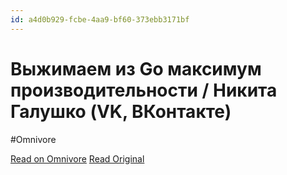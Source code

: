 ```yaml
---
id: a4d0b929-fcbe-4aa9-bf60-373ebb3171bf
---
```


# Выжимаем из Go максимум производительности / Никита Галушко (VK, ВКонтакте)
#Omnivore

[Read on Omnivore](https://omnivore.app/me/https-www-youtube-com-watch-v-mpd-zli-sz-7-sc-192f6e3aa61)
[Read Original](https://www.youtube.com/watch?v=mpdZLISz7Sc)

